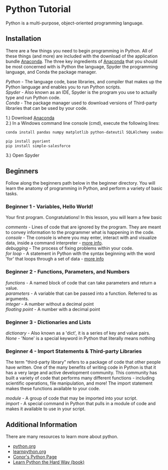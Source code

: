# Python Tutorial
Python is a multi-purpose, object-oriented programming language.

## Installation
There are a few things you need to begin programming in Python. All of these things (and more) are included with the download of the application bundle [Anaconda](https://www.continuum.io/downloads). The three key ingredients of [Anaconda](https://www.continuum.io/downloads) that you should be most concerned with is Python the language, Spyder the programming language, and Conda the package manager.

*Python* - The language code, base libraries, and compiler that makes up the Python language and enables you to run Python scripts.  
*Spyder* - Also known as an IDE, Spyder is the program you use to actually type and run Python code.  
*Conda* - The package manager used to download versions of Third-party libraries that can be used by your code.  

1.) Download [Anaconda](https://www.continuum.io/downloads)  
2.) In a Windows command line console (cmd), execute the following lines:
```sh
conda install pandas numpy matplotlib python-dateutil SQLAlchemy seaborn pymysql openpyxl numexpr six xlrd quandl

pip install pyorient
pip install simple-salesforce
```

3.) Open Spyder


## Beginners
Follow along the beginners path below in the beginner directory.  You will learn the anatomy of programming in Python, and perform a variety of basic tasks.

### Beginner 1 - Variables, Hello World!
Your first program. Congratulations!  In this lesson, you will learn a few basic

*comments* - Lines of code that are ignored by the program.  They are meant to convey information to the programmer what is happening in the code.  
*console* - The console is where you may enter, interact with and visualize data, inside a command interpreter - [more info](https://pythonhosted.org/spyder/console.html).  
*debugging* - The process of fixing problems within your code.  
*for loop* - A statement in Python with the syntax beginning with the word 'for' that loops through a set of data - [more info](https://www.learnpython.org/en/Loops)


### Beginner 2 - Functions, Parameters, and Numbers
*functions* - A named block of code that can take parameters and return a value.  
*parameters* - A variable that can be passed into a function.  Referred to as arguments.  
*integer* - A number without a decimal point  
*floating point* - A number with a decimal point


### Beginner 3 - Dictionaries and Lists
*dictionary* - Also known as a 'dict', it is a series of key and value pairs.  
*None* - 'None' is a special keyword in Python that literally means nothing


### Beginner 4 - Import Statements & Third-party Libraries
The term "third-party library" refers to a package of code that other people have written.  One of the many benefits of writing code in Python is that it has a very large and active development community. This community has built a variety of code that performs many different functions - including scientific operations, file manipulation, and more! The import statement makes these functions available to your code.

*module* - A group of code that may be imported into your script.  
*import* - A special command in Python that pulls in a module of code and makes it available to use in your script.

## Additional Information
There are many resources to learn more about python.
* [python.org](http://www.python.org)
* [learnpython.org](http://www.learnpython.org)
* [Conor's Python Page](http://confluence.energyscorecards.com/display/AM/Python)
* [Learn Python the Hard Way (book)](https://www.learnpythonthehardway.org/book/)
